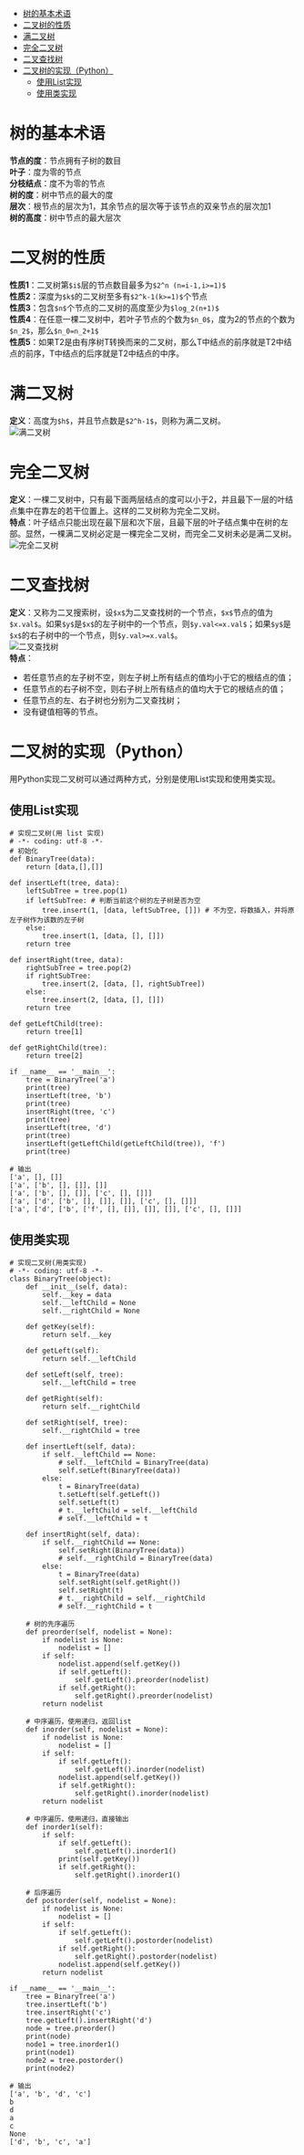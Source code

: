 * [树的基本术语](#树的基本术语)
* [二叉树的性质](#二叉树的性质)
* [满二叉树](#满二叉树)
* [完全二叉树](#完全二叉树)
* [二叉查找树](#二叉查找树)
* [二叉树的实现（Python）](#二叉树的实现python)
    * [使用List实现](#使用list实现)
    * [使用类实现](#使用类实现)

# 树的基本术语
**节点的度**：节点拥有子树的数目   
**叶子**：度为零的节点   
**分枝结点**：度不为零的节点   
**树的度**：树中节点的最大的度   
**层次**：根节点的层次为1，其余节点的层次等于该节点的双亲节点的层次加1   
**树的高度**：树中节点的最大层次   
# 二叉树的性质
**性质1**：二叉树第`$i$`层的节点数目最多为`$2^n (n=i-1,i>=1)$`   
**性质2**：深度为`$k$`的二叉树至多有`$2^k-1(k>=1)$`个节点   
**性质3**：包含`$n$`个节点的二叉树的高度至少为`$log_2(n+1)$`   
**性质4**：在任意一棵二叉树中，若叶子节点的个数为`$n_0$`，度为2的节点的个数为`$n_2$`，那么`$n_0=n_2+1$`    
**性质5**：如果T2是由有序树T转换而来的二叉树，那么T中结点的前序就是T2中结点的前序，T中结点的后序就是T2中结点的中序。
# 满二叉树 
**定义**：高度为`$h$`，并且节点数是`$2^h-1$`，则称为满二叉树。   
![满二叉树](https://raw.githubusercontent.com/Andr-Robot/iMarkdownPhotos/master/Res/full.png)   
# 完全二叉树
**定义**：一棵二叉树中，只有最下面两层结点的度可以小于2，并且最下一层的叶结点集中在靠左的若干位置上。这样的二叉树称为完全二叉树。   
**特点**：叶子结点只能出现在最下层和次下层，且最下层的叶子结点集中在树的左部。显然，一棵满二叉树必定是一棵完全二叉树，而完全二叉树未必是满二叉树。   
![完全二叉树](https://raw.githubusercontent.com/Andr-Robot/iMarkdownPhotos/master/Res/complete.png)   
# 二叉查找树
**定义**：又称为二叉搜索树，设`$x$`为二叉查找树的一个节点，`$x$`节点的值为`$x.val$`。如果`$y$`是`$x$`的左子树中的一个节点，则`$y.val<=x.val$`；如果`$y$`是`$x$`的右子树中的一个节点，则`$y.val>=x.val$`。   
![二叉查找树](https://raw.githubusercontent.com/Andr-Robot/iMarkdownPhotos/master/Res/search.png)   
**特点**：   
- 若任意节点的左子树不空，则左子树上所有结点的值均小于它的根结点的值；
- 任意节点的右子树不空，则右子树上所有结点的值均大于它的根结点的值；
- 任意节点的左、右子树也分别为二叉查找树；
- 没有键值相等的节点。   

# 二叉树的实现（Python）
用Python实现二叉树可以通过两种方式，分别是使用List实现和使用类实现。   
## 使用List实现   

```
# 实现二叉树(用 list 实现)
# -*- coding: utf-8 -*-
# 初始化
def BinaryTree(data):
    return [data,[],[]]

def insertLeft(tree, data):
    leftSubTree = tree.pop(1)
    if leftSubTree: # 判断当前这个树的左子树是否为空
        tree.insert(1, [data, leftSubTree, []]) # 不为空，将数插入，并将原左子树作为该数的左子树
    else:
        tree.insert(1, [data, [], []])
    return tree

def insertRight(tree, data):
    rightSubTree = tree.pop(2)
    if rightSubTree:
        tree.insert(2, [data, [], rightSubTree])
    else:
        tree.insert(2, [data, [], []])
    return tree

def getLeftChild(tree):
    return tree[1]

def getRightChild(tree):
    return tree[2]

if __name__ == '__main__':
    tree = BinaryTree('a')
    print(tree)
    insertLeft(tree, 'b')
    print(tree)
    insertRight(tree, 'c')
    print(tree)
    insertLeft(tree, 'd')
    print(tree)
    insertLeft(getLeftChild(getLeftChild(tree)), 'f')
    print(tree)

# 输出
['a', [], []]
['a', ['b', [], []], []]
['a', ['b', [], []], ['c', [], []]]
['a', ['d', ['b', [], []], []], ['c', [], []]]
['a', ['d', ['b', ['f', [], []], []], []], ['c', [], []]]
```   
## 使用类实现   

```
# 实现二叉树(用类实现)
# -*- coding: utf-8 -*-
class BinaryTree(object):
    def __init__(self, data):
        self.__key = data
        self.__leftChild = None
        self.__rightChild = None

    def getKey(self):
        return self.__key

    def getLeft(self):
        return self.__leftChild

    def setLeft(self, tree):
        self.__leftChild = tree

    def getRight(self):
        return self.__rightChild

    def setRight(self, tree):
        self.__rightChild = tree

    def insertLeft(self, data):
        if self.__leftChild == None:
            # self.__leftChild = BinaryTree(data)
            self.setLeft(BinaryTree(data))
        else:
            t = BinaryTree(data)
            t.setLeft(self.getLeft())
            self.setLeft(t)
            # t.__leftChild = self.__leftChild
            # self.__leftChild = t

    def insertRight(self, data):
        if self.__rightChild == None:
            self.setRight(BinaryTree(data))
            # self.__rightChild = BinaryTree(data)
        else:
            t = BinaryTree(data)
            self.setRight(self.getRight())
            self.setRight(t)
            # t.__rightChild = self.__rightChild
            # self.__rightChild = t

    # 树的先序遍历
    def preorder(self, nodelist = None):
        if nodelist is None:
            nodelist = []
        if self:
            nodelist.append(self.getKey())
            if self.getLeft():
                self.getLeft().preorder(nodelist)
            if self.getRight():
                self.getRight().preorder(nodelist)
        return nodelist

    # 中序遍历，使用递归，返回list
    def inorder(self, nodelist = None):
        if nodelist is None:
            nodelist = []
        if self:
            if self.getLeft():
                self.getLeft().inorder(nodelist)
            nodelist.append(self.getKey())
            if self.getRight():
                self.getRight().inorder(nodelist)
        return nodelist

    # 中序遍历，使用递归，直接输出
    def inorder1(self):
        if self:
            if self.getLeft():
                self.getLeft().inorder1()
            print(self.getKey())
            if self.getRight():
                self.getRight().inorder1()

    # 后序遍历
    def postorder(self, nodelist = None):
        if nodelist is None:
            nodelist = []
        if self:
            if self.getLeft():
                self.getLeft().postorder(nodelist)
            if self.getRight():
                self.getRight().postorder(nodelist)
            nodelist.append(self.getKey())
        return nodelist

if __name__ == '__main__':
    tree = BinaryTree('a')
    tree.insertLeft('b')
    tree.insertRight('c')
    tree.getLeft().insertRight('d')
    node = tree.preorder()
    print(node)
    node1 = tree.inorder1()
    print(node1)
    node2 = tree.postorder()
    print(node2) 
    
# 输出
['a', 'b', 'd', 'c']
b
d
a
c
None
['d', 'b', 'c', 'a']
```   


